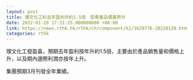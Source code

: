 ```yaml
---
layout: post
title: 理文化工料去年盈利升約1.5倍　受惠產品價量齊升
date: 2022-01-20 17:31:25.000000000 +08:00
link: https://news.rthk.hk/rthk/ch/component/k2/1629776-20220120.htm
categories: rthk
---
```


理文化工發盈喜，預期去年盈利按年升約1.5倍，主要由於產品銷售量和價格上升，以及期內邊際利潤亦按年上升。

集團預期3月刊發全年業績。
